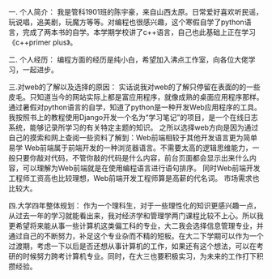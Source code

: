 一. 个人简介：
我是管科1901班的陈宇豪，来自山西太原。日常爱好喜欢听民谣，玩说唱，追美剧，玩魔方等等。对编程也很感兴趣，这个寒假自学了python语言，完成了两本书的自学。本学期学校讲了c++语言，自己也此基础上正在学习《c++primer plus》。

二. 个人经历：
编程方面的经历是纯小白，希望加入沸点工作室，向各位大佬学习，一起进步。

三.对web的了解以及选择的原因：
实话说我对web的了解只停留在表面的的一些皮毛。只知道当今的网站实际上都是富应用程序，就像成熟的桌面应用程序那样。 通过暑假对python语言的自学，知道了python是一种开发Web应用程序的工具。我按照书上的教程使用Django开发一个名为“学习笔记”的项目，是一个在线日志系统，能够记录所学习的有关特定主题的知识。
之所以选择web方向是因为通过自己的摸索和网上查阅一些资料了解到：Web前端相较于其他开发语言更为简单易学
Web前端属于前端开发的一种浏览器语言。不需要太高的逻辑思维能力，一般只要你敲对代码，不管你敲的代码是什么内容，前台页面都会显示出来什么内容，可以理解为Web前端就是在使用编程语言进行语句排序。
同时Web前端开发工程师工资高也比较理想，Web前端开发工程师算是高薪的代名词。
市场需求也比较大。

四.大学四年整体规划：
作为一个理科生，对于一些理性化的知识更感兴趣一点，从过去一年的学习就能看出来，我对经济学和管理学两门课程比较不上心。所以我更希望将来能从事一些计算机这类偏工科的专业，大二我会选择信息管理专业，并通过自己的不断努力，补足这个专业杂而不精的短板。在大二下学期可以作为一个过渡期，考虑一下以后是否还想从事计算机的工作，如果还有这个想法，可以在考研的时候努力跨考计算机专业。同时，在大三也要积极实习，为未来的工作打下积攒经验。



